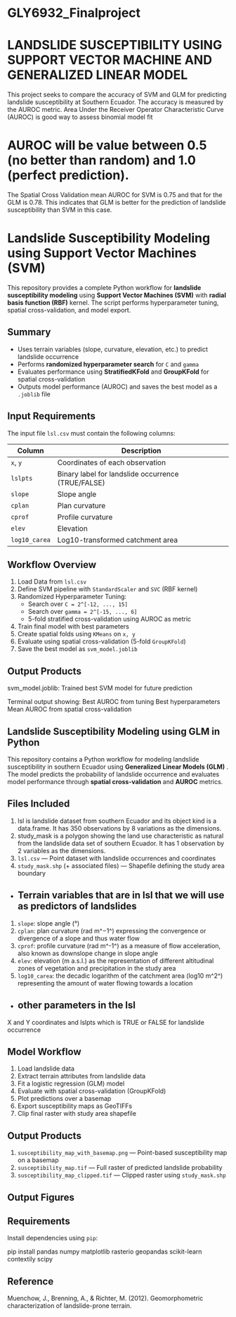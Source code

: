 # GLY6932_Finalproject
# LANDSLIDE SUSCEPTIBILITY USING SUPPORT VECTOR MACHINE AND GENERALIZED LINEAR MODEL

This project seeks to compare the accuracy of SVM and GLM for predicting landslide susceptibility at Southern Ecuador. The accuracy is measured by the AUROC metric.
Area Under the Receiver Operator Characteristic Curve (AUROC) is good way to assess binomial model fit
# AUROC will be value between 0.5 (no better than random) and 1.0 (perfect prediction).
The Spatial Cross Validation mean AUROC for SVM is 0.75 and that for the GLM is 0.78.
This indicates that GLM is better for the prediction of landslide susceptibility than SVM in this case.

# Landslide Susceptibility Modeling using Support Vector Machines (SVM)

This repository provides a complete Python workflow for **landslide susceptibility modeling** using **Support Vector Machines (SVM)** with **radial basis function (RBF)** kernel. The script performs hyperparameter tuning, spatial cross-validation, and model export.

##  Summary

- Uses terrain variables (slope, curvature, elevation, etc.) to predict landslide occurrence
- Performs **randomized hyperparameter search** for `C` and `gamma`
- Evaluates performance using **StratifiedKFold** and **GroupKFold** for spatial cross-validation
- Outputs model performance (AUROC) and saves the best model as a `.joblib` file


##  Input Requirements

The input file `lsl.csv` must contain the following columns:

| Column         | Description                                 |
|----------------|---------------------------------------------|
| `x`, `y`       | Coordinates of each observation             |
| `lslpts`       | Binary label for landslide occurrence (TRUE/FALSE) |
| `slope`        | Slope angle                                 |
| `cplan`        | Plan curvature                              |
| `cprof`        | Profile curvature                           |
| `elev`         | Elevation                                   |
| `log10_carea`  | Log10-transformed catchment area            |


## Workflow Overview

1. Load Data from `lsl.csv`
2. Define SVM pipeline with `StandardScaler` and `SVC` (RBF kernel)
3. Randomized Hyperparameter Tuning:
   - Search over `C = 2^[-12, ..., 15]`
   - Search over `gamma = 2^[-15, ..., 6]`
   - 5-fold stratified cross-validation using AUROC as metric
4. Train final model with best parameters
5. Create spatial folds using `KMeans` on `x, y`
6. Evaluate using spatial cross-validation (5-fold `GroupKFold`)
7. Save the best model as `svm_model.joblib`


##  Output Products
svm_model.joblib: Trained best SVM model for future prediction

Terminal output showing:
Best AUROC from tuning
Best hyperparameters
Mean AUROC from spatial cross-validation


## Landslide Susceptibility Modeling using GLM in Python

This repository contains a Python workflow for modeling landslide susceptibility in southern Ecuador using **Generalized Linear Models (GLM)** . The model predicts the probability of landslide occurrence and evaluates model performance through **spatial cross-validation** and **AUROC** metrics.

## Files Included
1. lsl is landslide dataset from southern Ecuador and its object kind is a data.frame. It has 350 observations by 8 variations as the dimensions.
2. study_mask is a polygon showing the land use characteristic as natural from the landslide data set of southern Ecuador. It has 1 observation by 2 variables as the dimensions.
3. `lsl.csv` — Point dataset with landslide occurrences and coordinates
4. `study_mask.shp` (+ associated files) — Shapefile defining the study area boundary
  
- ## Terrain variables that are in lsl that we will use as predictors of landslides
1. `slope`:  slope angle (°)
2. `cplan`: plan curvature (rad m^−1^) expressing the convergence or divergence of a slope and thus water flow
3. `cprof`: profile curvature (rad m^-1^) as a measure of flow acceleration, also known as downslope change in slope angle
4. `elev`: elevation (m a.s.l.) as the representation of different altitudinal zones of vegetation and precipitation in the study area
5. `log10_carea`: the decadic logarithm of the catchment area (log10 m^2^) representing the amount of water flowing towards a location

- ## other parameters in the lsl
X and Y coordinates and lslpts which is TRUE or FALSE for landslide occurrence

## Model Workflow
1. Load landslide data 
2. Extract terrain attributes from landslide data
3. Fit a logistic regression (GLM) model
4. Evaluate with spatial cross-validation (GroupKFold)
5. Plot predictions over a basemap
6. Export susceptibility maps as GeoTIFFs
7. Clip final raster with study area shapefile

##  Output Products
1. `susceptibility_map_with_basemap.png` — Point-based susceptibility map on a basemap
2. `susceptibility_map.tif` — Full raster of predicted landslide probability
3. `susceptibility_map_clipped.tif` — Clipped raster using `study_mask.shp`

## Output Figures



##  Requirements

Install dependencies using `pip`:

pip install pandas numpy matplotlib rasterio geopandas scikit-learn contextily scipy


##  Reference
Muenchow, J., Brenning, A., & Richter, M. (2012). Geomorphometric characterization of landslide-prone terrain.

